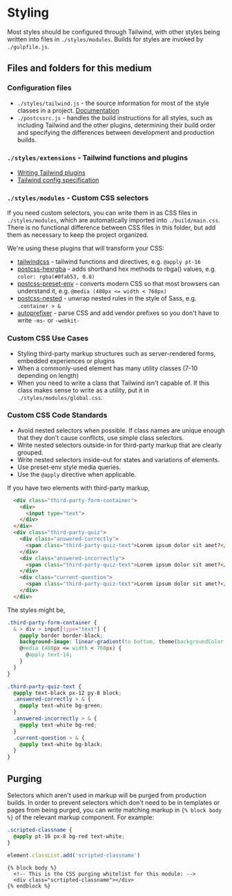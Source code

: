 # Styling

Most styles should be configured through Tailwind, with other styles being written into files in `./styles/modules`. Builds for styles are invoked by `./gulpfile.js`.

## Files and folders for this medium

### Configuration files

- `./styles/tailwind.js` - the source information for most of the style classes in a project. [Documentation](https://tailwindcss.com/docs/configuration/)
- `./postcssrc.js` - handles the build instructions for all styles, such as including Tailwind and the other plugins, determining their build order and specifying the differences between development and production builds.

### `./styles/extensions` - Tailwind functions and plugins

- [Writing Tailwind plugins](https://tailwindcss.com/docs/plugins/)
- [Tailwind config specification](https://tailwindcss.com/docs/configuration/)

### `./styles/modules` - Custom CSS selectors

If you need custom selectors, you can write them in as CSS files in `./styles/modules`, which are automatically imported into `./build/main.css`. There is no functional difference between CSS files in this folder, but add them as necessary to keep the project organized.

We're using these plugins that will transform your CSS:

- [tailwindcss](https://tailwindcss.com/docs/functions-and-directives/) - tailwind functions and directives, e.g. `@apply pt-16`
- [postcss-hexrgba](https://www.npmjs.com/package/postcss-hexrgba) - adds shorthand hex methods to rbga() values, e.g. `color: rgba(#0fab53, 0.8)`
- [postcss-preset-env](https://www.npmjs.com/package/postcss-preset-env) - converts modern CSS so that most browsers can understand it, e.g. `@media (480px <= width < 768px)`
- [postcss-nested](https://www.npmjs.com/package/postcss-nested) - unwrap nested rules in the style of Sass, e.g. `.container > &`
- [autoprefixer](https://www.npmjs.com/package/autoprefixer) - parse CSS and add vendor prefixes so you don't have to write `-ms-` or `-webkit-`

### Custom CSS Use Cases

- Styling third-party markup structures such as server-rendered forms, embedded experiences or plugins
- When a commonly-used element has many utility classes (7-10 depending on length)
- When you need to write a class that Tailwind isn't capable of. If this class makes sense to write as a utility, put it in `./styles/modules/global.css`.

### Custom CSS Code Standards

- Avoid nested selectors when possible. If class names are unique enough that they don't cause conflicts, use simple class selectors.
- Write nested selectors outside-in for third-party markup that are clearly grouped.
- Write nested selectors inside-out for states and variations of elements.
- Use preset-env style media queries.
- Use the `@apply` directive when applicable.

If you have two elements with third-party markup,

```html
  <div class="third-party-form-container">
    <div>
      <input type="text">
    </div>
  </div>
  <div class="third-party-quiz">
    <div class="answered-correctly">
      <span class="third-party-quiz-text">Lorem ipsum dolor sit amet?</span>
    </div>
    <div class="answered-incorrectly">
      <span class="third-party-quiz-text">Lorem ipsum dolor sit amet?</span>
    </div>
    <div class="current-question">
      <span class="third-party-quiz-text">Lorem ipsum dolor sit amet?</span>
    </div>
  </div>
```

The styles might be,

```css
.third-party-form-container {
  & > div > input[type="text"] {
    @apply border border-black;
    background-image: linear-gradient(to bottom, theme(backgroundColor.lightgray), theme(backgroundColor.darkgray))
    @media (480px <= width < 768px) {
      @apply text-14;
    }
  }
}

.third-party-quiz-text {
  @apply text-black px-12 py-8 block;
  .answered-correctly > & {
    @apply text-white bg-green;
  }
  .answered-incorrectly > & {
    @apply text-white bg-red;
  }
  .current-question > & {
    @apply text-white bg-black;
  }
}
```

## Purging

Selectors which aren't used in markup will be purged from production builds. In order to prevent selectors which don't need to be in templates or pages from being purged, you can write matching markup in `{% block body %}` of the relevant markup component. For example:

```css
.scripted-classname {
  @apply pt-16 px-8 bg-red text-white;
}
```

```js
element.classList.add('scripted-classname')
```

```njk
{% block body %}
  <!-- This is the CSS purging whitelist for this module: -->
  <div class="scrtipted-classname"></div>
{% endblock %}
```
